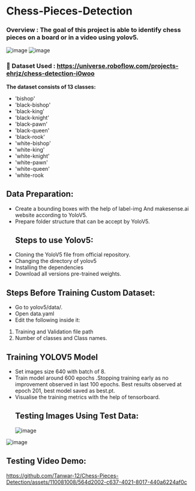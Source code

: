 # Chess-Pieces-Detection
### Overview : The goal of this project is able to identify chess pieces on a board or in a video using yolov5.
![image](https://github.com/Tanwar-12/Chess-Pieces-Detection/assets/110081008/df740dc6-0aba-4ea9-99f3-01dd8c5c65cf)
![image](https://github.com/Tanwar-12/Chess-Pieces-Detection/assets/110081008/efef9d71-49da-4a24-8d32-297d55f1713f)
### 📁 Dataset Used :  https://universe.roboflow.com/projects-ehrjz/chess-detection-i0woo
**The dataset consists of 13 classes:**
- 'bishop'
- 'black-bishop'
- 'black-king'
- 'black-knight'
- 'black-pawn'
- 'black-queen'
- 'black-rook'
- 'white-bishop'
- 'white-king'
- 'white-knight'
- 'white-pawn'
- 'white-queen'
- 'white-rook
 ## Data Preparation:
  * Create a bounding boxes with the help of label-img And makesense.ai website according to YoloV5.
  * Prepare folder structure that can be accept by YoloV5.
    ## Steps to use Yolov5:
* Cloning the YoloV5 file from official repository.
* Changing the directory of yolov5
* Installing the dependencies
* Download all versions pre-trained weights.
 ## Steps Before Training Custom Dataset:
* Go to yolov5/data/.
* Open data.yaml
* Edit the following inside it:

 1. Training and Validation file path
 2. Number of classes and Class names.

  ## Training YOLOV5 Model
* Set images size 640 with batch of 8.
* Train model around 600 epochs .Stopping training early as no improvement observed in last 100 epochs. Best results observed at epoch 201, best model saved as best.pt.
* Visualise the training metrics with the help of tensorboard.
   ## Testing Images Using Test Data:
  ![image](https://github.com/Tanwar-12/Chess-Pieces-Detection/assets/110081008/3ae8cfbd-e3fe-4600-8751-5902cc2bc373)

![image](https://github.com/Tanwar-12/Chess-Pieces-Detection/assets/110081008/8e8ca728-c606-46ab-b9b2-efb9774e4594)

## Testing Video Demo:




https://github.com/Tanwar-12/Chess-Pieces-Detection/assets/110081008/564d2002-c637-4021-8017-440a6224af0c


  
